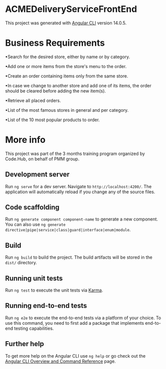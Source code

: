 # ACMEDeliveryServiceFrontEnd

This project was generated with [Angular CLI](https://github.com/angular/angular-cli) version 14.0.5.

# Business Requirements

•Search for the desired store, either by name or by category.

•Add one or more items from the store's menu to the order.

•Create an order containing items only from the same store.

•In case we change to another store and add one of its items, the order should be cleared before adding the new item(s).

•Retrieve all placed orders.

•List of the most famous stores in general and per category.

•List of the 10 most popular products to order.


# More info
This project was part of the 3 months training program organized by Code.Hub, on behalf of PMM group.

## Development server

Run `ng serve` for a dev server. Navigate to `http://localhost:4200/`. The application will automatically reload if you change any of the source files.

## Code scaffolding

Run `ng generate component component-name` to generate a new component. You can also use `ng generate directive|pipe|service|class|guard|interface|enum|module`.

## Build

Run `ng build` to build the project. The build artifacts will be stored in the `dist/` directory.

## Running unit tests

Run `ng test` to execute the unit tests via [Karma](https://karma-runner.github.io).

## Running end-to-end tests

Run `ng e2e` to execute the end-to-end tests via a platform of your choice. To use this command, you need to first add a package that implements end-to-end testing capabilities.

## Further help

To get more help on the Angular CLI use `ng help` or go check out the [Angular CLI Overview and Command Reference](https://angular.io/cli) page.
